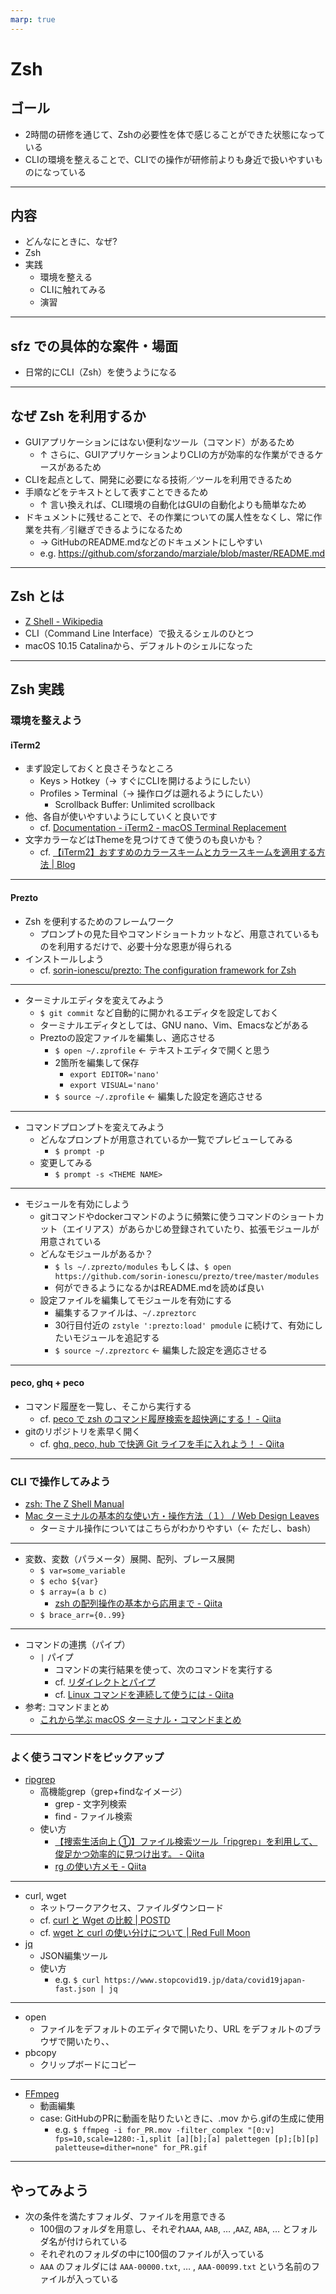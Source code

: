 ```yaml
---
marp: true
---
```


# Zsh

## ゴール

- 2時間の研修を通じて、Zshの必要性を体で感じることができた状態になっている
- CLIの環境を整えることで、CLIでの操作が研修前よりも身近で扱いやすいものになっている

---

## 内容

- どんなにときに、なぜ?
- Zsh
- 実践
  - 環境を整える
  - CLIに触れてみる
  - 演習

---

## sfz での具体的な案件・場面

- 日常的にCLI（Zsh）を使うようになる

---

## なぜ Zsh を利用するか

- GUIアプリケーションにはない便利なツール（コマンド）があるため
  - ↑ さらに、GUIアプリケーションよりCLIの方が効率的な作業ができるケースがあるため
- CLIを起点として、開発に必要になる技術／ツールを利用できるため
- 手順などをテキストとして表すことできるため
  - ↑ 言い換えれば、CLI環境の自動化はGUIの自動化よりも簡単なため
- ドキュメントに残せることで、その作業についての属人性をなくし、常に作業を共有／引継ぎできるようになるため
  - → GitHubのREADME.mdなどのドキュメントにしやすい
  - e.g. <https://github.com/sforzando/marziale/blob/master/README.md>

---

## Zsh とは

- [Z Shell - Wikipedia](https://ja.wikipedia.org/wiki/Z_Shell)
- CLI（Command Line Interface）で扱えるシェルのひとつ
- macOS 10.15 Catalinaから、デフォルトのシェルになった

---

## Zsh 実践

### 環境を整えよう

#### iTerm2

- まず設定しておくと良さそうなところ
  - Keys > Hotkey（→ すぐにCLIを開けるようにしたい）
  - Profiles > Terminal（→ 操作ログは遡れるようにしたい）
    - Scrollback Buffer: Unlimited scrollback
- 他、各自が使いやすいようにしていくと良いです
  - cf. [Documentation - iTerm2 - macOS Terminal Replacement](https://www.iterm2.com/documentation.html)
- 文字カラーなどはThemeを見つけてきて使うのも良いかも？
  - cf. [【iTerm2】おすすめのカラースキームとカラースキームを適用する方法 | Blog](https://yuis-webmemo.org/iterm-color/)

---

#### Prezto

- Zsh を便利するためのフレームワーク
  - プロンプトの見た目やコマンドショートカットなど、用意されているものを利用するだけで、必要十分な恩恵が得られる
- インストールしよう
  - cf. [sorin-ionescu/prezto: The configuration framework for Zsh](https://github.com/sorin-ionescu/prezto)

---

- ターミナルエディタを変えてみよう
  - `$ git commit` など自動的に開かれるエディタを設定しておく
  - ターミナルエディタとしては、GNU nano、Vim、Emacsなどがある
  - Preztoの設定ファイルを編集し、適応させる
    - `$ open ~/.zprofile` ← テキストエディタで開くと思う
    - 2箇所を編集して保存
      - `export EDITOR='nano'`
      - `export VISUAL='nano'`
    - `$ source ~/.zprofile` ← 編集した設定を適応させる

---

- コマンドプロンプトを変えてみよう
  - どんなプロンプトが用意されているか一覧でプレビューしてみる
    - `$ prompt -p`
  - 変更してみる
    - `$ prompt -s <THEME NAME>`

---

- モジュールを有効にしよう
  - gitコマンドやdockerコマンドのように頻繁に使うコマンドのショートカット（エイリアス）があらかじめ登録されていたり、拡張モジュールが用意されている
  - どんなモジュールがあるか？
    - `$ ls ~/.zprezto/modules` もしくは、`$ open https://github.com/sorin-ionescu/prezto/tree/master/modules`
    - 何ができるようになるかはREADME.mdを読めば良い
  - 設定ファイルを編集してモジュールを有効にする
    - 編集するファイルは、`~/.zpreztorc`
    - 30行目付近の `zstyle ':prezto:load' pmodule` に続けて、有効にしたいモジュールを追記する
    - `$ source ~/.zpreztorc` ← 編集した設定を適応させる

---

#### peco, ghq + peco

- コマンド履歴を一覧し、そこから実行する
  - cf. [peco で zsh のコマンド履歴検索を超快適にする！ - Qiita](https://qiita.com/shepabashi/items/f2bc2be37a31df49bca5)
- gitのリポジトリを素早く開く
  - cf. [ghq, peco, hub で快適 Git ライフを手に入れよう！ - Qiita](https://qiita.com/itkrt2y/items/0671d1f48e66f21241e2)

---

### CLI で操作してみよう

- [zsh: The Z Shell Manual](http://zsh.sourceforge.net/Doc/Release/index.html)
- [Mac ターミナルの基本的な使い方・操作方法（１） / Web Design Leaves](https://www.webdesignleaves.com/pr/plugins/mac_terminal_basics_01.html)
  - ターミナル操作についてはこちらがわかりやすい（← ただし、bash）

---

- 変数、変数（パラメータ）展開、配列、ブレース展開
  - `$ var=some_variable`
  - `$ echo ${var}`
  - `$ array=(a b c)`
    - [zsh の配列操作の基本から応用まで - Qiita](https://qiita.com/mollifier/items/f897b3fddd2d10369333)
  - `$ brace_arr={0..99}`

---

- コマンドの連携（パイプ）
  - `|` パイプ
    - コマンドの実行結果を使って、次のコマンドを実行する
    - cf. [リダイレクトとパイプ](https://www.webdesignleaves.com/pr/plugins/mac_terminal_basics_01.html)
    - cf. [Linux コマンドを連続して使うには - Qiita](https://qiita.com/egawa_kun/items/714394609eef6be8e0bf)
- 参考: コマンドまとめ
  - [これから学ぶ macOS ターミナル・コマンドまとめ](https://gist.github.com/gushernobindsme/58ddb4d7d190686ba6b5a28fdda077f4)

---

### よく使うコマンドをピックアップ

- [ripgrep](https://github.com/BurntSushi/ripgrep)
  - 高機能grep（grep+findなイメージ）
    - grep - 文字列検索
    - find - ファイル検索
  - 使い方
    - [【捜索生活向上 ①】ファイル検索ツール「ripgrep」を利用して、俊足かつ効率的に見つけ出す。 - Qiita](https://qiita.com/t_o_d/items/90768b683926b1b48620)
    - [rg の使い方メモ - Qiita](https://qiita.com/miyagi1024/items/32b151087a6b8d29e0aa)

---

- curl, wget
  - ネットワークアクセス、ファイルダウンロード
  - cf. [curl と Wget の比較 | POSTD](https://postd.cc/curl-vs-wget/)
  - cf. [wget と curl の使い分けについて | Red Full Moon](https://red-full-moon.com/wget-or-curl/)
- [jq](https://stedolan.github.io/jq/)
  - JSON編集ツール
  - 使い方
    - e.g. `$ curl https://www.stopcovid19.jp/data/covid19japan-fast.json | jq`

---

- open
  - ファイルをデフォルトのエディタで開いたり、URL をデフォルトのブラウザで開いたり、、
- pbcopy
  - クリップボードにコピー

---

- [FFmpeg](https://ffmpeg.org/)
  - 動画編集
  - case: GitHubのPRに動画を貼りたいときに、.mov から.gifの生成に使用
    - e.g. `$ ffmpeg -i for_PR.mov -filter_complex "[0:v] fps=10,scale=1280:-1,split [a][b];[a] palettegen [p];[b][p] paletteuse=dither=none" for_PR.gif`

---

## やってみよう

- 次の条件を満たすフォルダ、ファイルを用意できる
  - 100個のフォルダを用意し、それぞれ`AAA`, `AAB`, … ,`AAZ`, `ABA`, … とフォルダ名が付けられている
  - それぞれのフォルダの中に100個のファイルが入っている
  - `AAA` のフォルダには `AAA-00000.txt`, … , `AAA-00099.txt` という名前のファイルが入っている
